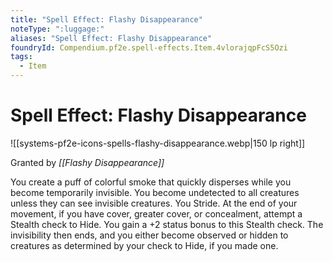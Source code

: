 ```yaml
---
title: "Spell Effect: Flashy Disappearance"
noteType: ":luggage:"
aliases: "Spell Effect: Flashy Disappearance"
foundryId: Compendium.pf2e.spell-effects.Item.4vlorajqpFcS5Ozi
tags:
  - Item
---
```


# Spell Effect: Flashy Disappearance
![[systems-pf2e-icons-spells-flashy-disappearance.webp|150 lp right]]

Granted by _[[Flashy Disappearance]]_

You create a puff of colorful smoke that quickly disperses while you become temporarily invisible. You become undetected to all creatures unless they can see invisible creatures. You Stride. At the end of your movement, if you have cover, greater cover, or concealment, attempt a Stealth check to Hide. You gain a +2 status bonus to this Stealth check. The invisibility then ends, and you either become observed or hidden to creatures as determined by your check to Hide, if you made one.

